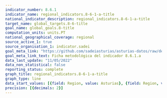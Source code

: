 ```yaml
---
indicator_number: 8.6.1
indicator_name: regional_indicators.8-6-1-a-title
national_indicator_description: regional_indicators.8-6-1-a-title
target_name: global_targets.8-6-title
goal_name: global_goals.8-title
computation_units: units.PT
national_geographical_coverage: regional
source_active_1: true
source_organisation_1: indicator.sadei
goal_meta_link: "https://github.com/sadeiasturias/asturias-datos/raw/develop/descargas/metodologia/8.6.1.a.pdf"
goal_meta_link_text: Ficha metodológica del indicador 8.6.1.a
data_last_update: "11/05/2022"
data_non_statistical: false
reporting_status: complete
graph_title: regional_indicators.8-6-1-a-title
graph_type: line
data_start_values: [{field: Region, value: Asturias}, {field: Region, value: España}]
precision: [{decimals: 2}]
---
```

